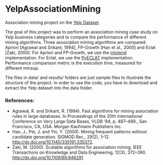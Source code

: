 # YelpAssociationMining

Association mining project on the [Yelp Dataset](https://www.yelp.com/dataset).

The goal of this project was to perform an association mining case study on Yelp business categories and to compare the performance of different mining algorithms.
Three association mining algorithms are compared: Apriori [Agrawal and  Srikant, 1994], FP-Growth [Han et al., 2000] and Eclat [Zaki, 2000].
For Apriori and FP-Growth, we use the [mlxtend](https://github.com/rasbt/mlxtend) implementation. For Eclat, we use the [PyECLAT](https://github.com/jeffrichardchemistry/pyECLAT) implementation.
Performance comparison metric is the execution time, measured for different minsup.

The files in data/ and results/ folders are just sample files to illustrate the structure of the project. In order to use the code, you have to download and extract the Yelp dataset into the data folder.

### References:
* Agrawal, R. and Srikant, R. (1994).
Fast algorithms for mining association rules in large databases.
In Proceedings of the 20th International Conference on Very Large
Data Bases, VLDB ’94, p. 487–499., San Francisco, CA, USA.
Morgan Kaufmann Publishers Inc.
* Han, J., Pei, J. and Yin, Y. (2000).
Mining frequent patterns without candidate generation.
SIGMOD Rec., 29(2), 1–12.
http://dx.doi.org/10.1145/335191.335372.
* Zaki, M. (2000).
Scalable algorithms for association mining.
IEEE Transactions on Knowledge and Data Engineering, 12(3),
372–390.
http://dx.doi.org/10.1109/69.846291
